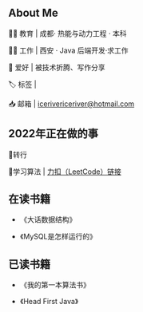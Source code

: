 ## About Me

👨‍🎓 教育 | 成都· 热能与动力工程 · 本科

👨‍💻 工作 | 西安 · Java 后端开发·求工作

🎃 爱好 | 被技术折腾、写作分享

🏷️ 标签 |  

📥 邮箱 | icerivericeriver@hotmail.com

## 2022年正在做的事

💠转行

💠学习算法 | [力扣（LeetCode）链接](https://leetcode.cn/u/magical-i3orgjfo/)

## 在读书籍

<!-- - ![](https://my-hugo-blog.oss-cn-beijing.aliyuncs.com/maven/202209291248941.png) -->
- 《大话数据结构》

- 《MySQL是怎样运行的》

## 已读书籍

- 《我的第一本算法书》

- 《Head First Java》
